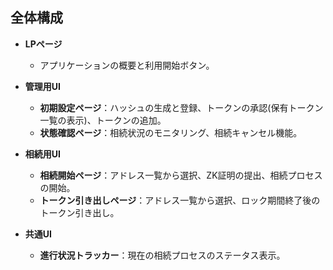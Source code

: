 ## 全体構成

- **LPページ**
  - アプリケーションの概要と利用開始ボタン。

- **管理用UI**
  - **初期設定ページ**：ハッシュの生成と登録、トークンの承認(保有トークン一覧の表示)、トークンの追加。
  - **状態確認ページ**：相続状況のモニタリング、相続キャンセル機能。

- **相続用UI**
  - **相続開始ページ**：アドレス一覧から選択、ZK証明の提出、相続プロセスの開始。
  - **トークン引き出しページ**：アドレス一覧から選択、ロック期間終了後のトークン引き出し。

- **共通UI**
  - **進行状況トラッカー**：現在の相続プロセスのステータス表示。